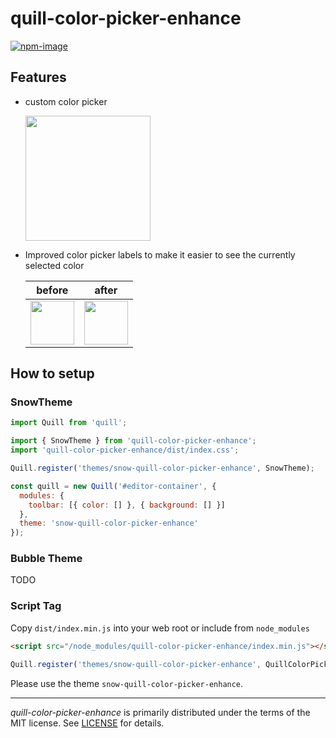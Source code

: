 # quill-color-picker-enhance

[![npm-image]][npm-url]

[npm-image]: https://img.shields.io/npm/v/quill-color-picker-enhance.svg?style=flat-square&logo=npm
[npm-url]: https://www.npmjs.com/package/quill-color-picker-enhance

## Features

- custom color picker

  <img src="https://user-images.githubusercontent.com/5278201/198178344-e2c00380-5bb0-408e-a661-6744045585c3.png" width="200px">

- Improved color picker labels to make it easier to see the currently selected color

  |                                                            before                                                             |                                                             after                                                             |
  | :---------------------------------------------------------------------------------------------------------------------------: | :---------------------------------------------------------------------------------------------------------------------------: |
  | <img src="https://user-images.githubusercontent.com/5278201/198178365-c2e6ca61-86d6-47c6-8734-98624c74f726.png" width="70px"> | <img src="https://user-images.githubusercontent.com/5278201/198178351-72857e25-7209-45b8-b18d-7ea80e4d0aef.png" width="70px"> |

## How to setup

### SnowTheme

```js
import Quill from 'quill';

import { SnowTheme } from 'quill-color-picker-enhance';
import 'quill-color-picker-enhance/dist/index.css';

Quill.register('themes/snow-quill-color-picker-enhance', SnowTheme);

const quill = new Quill('#editor-container', {
  modules: {
    toolbar: [{ color: [] }, { background: [] }]
  },
  theme: 'snow-quill-color-picker-enhance'
});
```

### Bubble Theme

TODO

### Script Tag

Copy `dist/index.min.js` into your web root or include from `node_modules`

```html
<script src="/node_modules/quill-color-picker-enhance/index.min.js"></script>
```

```javascript
Quill.register('themes/snow-quill-color-picker-enhance', QuillColorPickerEnhance.SnowTheme);
```

Please use the theme `snow-quill-color-picker-enhance`.

---

_quill-color-picker-enhance_ is primarily distributed under the terms of the MIT license. See [LICENSE](./LICENSE) for details.
